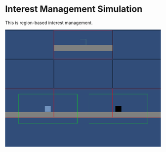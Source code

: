 # Interest Management Simulation
This is region-based interest management.

<img src="docs/Sample.png">
